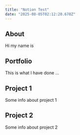 ```yaml
---
title: "Notion Test"
date: "2025-08-05T02:12:20.678Z"
---
```



## About

Hi my name is


## Portfolio

This is what I have done …


## Project 1

Some info about project 1


## Project 2

Some info about project 2

